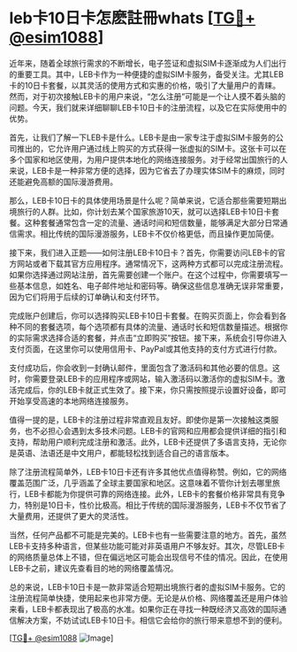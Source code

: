 # leb卡10日卡怎麽註冊whats [[TG💪+ @esim1088](https://t.me/s/esim1088)]

近年来，随着全球旅行需求的不断增长，电子签证和虚拟SIM卡逐渐成为人们出行的重要工具。其中，LEB卡作为一种便捷的虚拟SIM卡服务，备受关注。尤其LEB卡的10日卡套餐，以其灵活的使用方式和实惠的价格，吸引了大量用户的青睐。然而，对于初次接触LEB卡的用户来说，“怎么注册”可能是一个让人摸不着头脑的问题。今天，我们就来详细聊聊LEB卡10日卡的注册流程，以及它在实际使用中的优势。

首先，让我们了解一下LEB卡是什么。LEB卡是由一家专注于虚拟SIM卡服务的公司推出的，它允许用户通过线上购买的方式获得一张虚拟的SIM卡。这张卡可以在多个国家和地区使用，为用户提供本地化的网络连接服务。对于经常出国旅行的人来说，LEB卡是一种非常方便的选择，因为它省去了办理实体SIM卡的麻烦，同时还能避免高额的国际漫游费用。

那么，LEB卡10日卡的具体使用场景是什么呢？简单来说，它适合那些需要短期出境旅行的人群。比如，你计划去某个国家旅游10天，就可以选择LEB卡10日卡套餐。这种套餐通常包含一定的流量、通话时间和短信数量，能够满足大部分日常通信需求。相比传统的国际漫游服务，LEB卡不仅价格更低，而且操作更加简便。

接下来，我们进入正题——如何注册LEB卡10日卡？首先，你需要访问LEB卡的官方网站或者下载其官方应用程序。通常情况下，这两种方式都可以完成注册流程。如果你选择通过网站注册，首先需要创建一个账户。在这个过程中，你需要填写一些基本信息，如姓名、电子邮件地址和密码等。确保这些信息准确无误非常重要，因为它们将用于后续的订单确认和支付环节。

完成账户创建后，你可以选择购买LEB卡10日卡套餐。在购买页面上，你会看到各种不同的套餐选项，每个选项都有具体的流量、通话时长和短信数量描述。根据你的实际需求选择合适的套餐，并点击“立即购买”按钮。接下来，系统会引导你进入支付页面，在这里你可以使用信用卡、PayPal或其他支持的支付方式进行付款。

支付成功后，你会收到一封确认邮件，里面包含了激活码和其他必要的信息。这时，你需要登录LEB卡的应用程序或网站，输入激活码以激活你的虚拟SIM卡。激活完成后，你的LEB卡就正式生效了。接下来，你只需按照提示设置好设备，即可开始享受高速的本地网络连接服务。

值得一提的是，LEB卡的注册过程非常直观且友好。即使你是第一次接触这类服务，也不必担心会遇到太多技术问题。LEB卡的官网和应用都会提供详细的指引和支持，帮助用户顺利完成注册和激活。此外，LEB卡还提供了多语言支持，无论你是英语、法语还是中文用户，都能轻松找到适合自己的语言版本。

除了注册流程简单外，LEB卡10日卡还有许多其他优点值得称赞。例如，它的网络覆盖范围广泛，几乎涵盖了全球主要国家和地区。这意味着不管你计划去哪里旅行，LEB卡都能为你提供可靠的网络连接。此外，LEB卡的套餐价格非常具有竞争力，特别是10日卡，性价比极高。相比于传统的国际漫游服务，LEB卡不仅节省了大量费用，还提供了更大的灵活性。

当然，任何产品都不可能是完美的。LEB卡也有一些需要注意的地方。首先，虽然LEB卡支持多种语言，但某些功能可能对非英语用户不够友好。其次，尽管LEB卡的网络质量总体上不错，但在偏远地区可能会出现信号不佳的情况。因此，在使用LEB卡之前，建议先查看目的地的网络覆盖情况。

总的来说，LEB卡10日卡是一款非常适合短期出境旅行者的虚拟SIM卡服务。它的注册流程简单快捷，使用起来也非常方便。无论是从价格、网络覆盖还是用户体验来看，LEB卡都表现出了极高的水准。如果你正在寻找一种既经济又高效的国际通信解决方案，不妨试试LEB卡10日卡。相信它会给你的旅行带来意想不到的便利。

[[TG💪+ @esim1088](https://t.me/s/esim1088) ![Image](https://i.postimg.cc/4NQfJmqS/Snipaste-2025-05-13-00-14-12.png)]